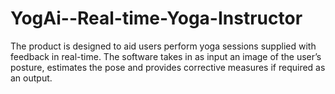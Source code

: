 # YogAi--Real-time-Yoga-Instructor
The product is designed to aid users perform yoga sessions supplied with feedback in real-time. The software takes in as input an image of the user’s posture, estimates the pose and provides corrective measures if required as an output.
